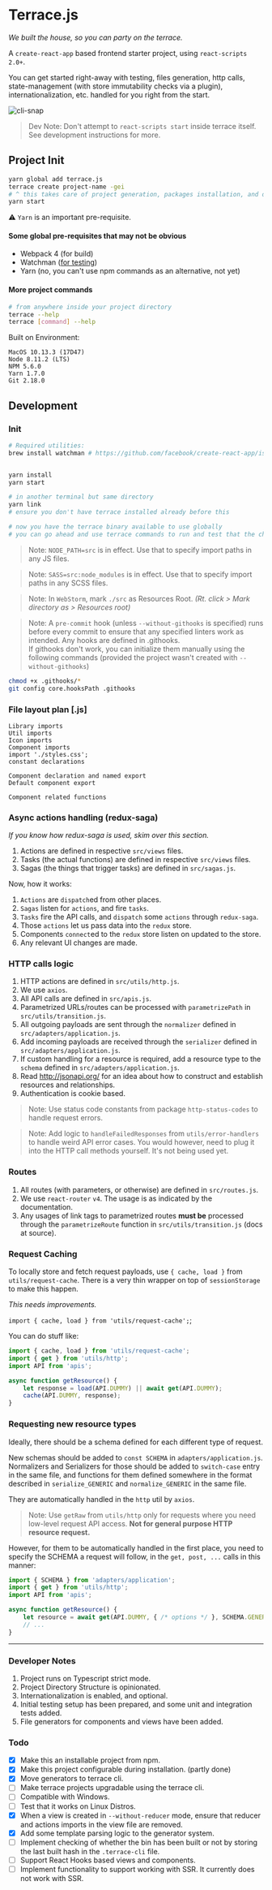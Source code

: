 # Terrace.js
_We built the house, so you can party on the terrace._

A `create-react-app` based frontend starter project, using `react-scripts 2.0+`.

You can get started right-away with testing, files generation, http calls, state-management (with store immutability checks via a plugin), internationalization, etc. handled for you right from the start.

![cli-snap](https://i.snag.gy/AJdekU.jpg)

> Dev Note: Don't attempt to `react-scripts start` inside terrace itself. See development instructions for more.

## Project Init
```bash
yarn global add terrace.js
terrace create project-name -gei
# ^ this takes care of project generation, packages installation, and directory change.
yarn start
```
⚠️ `Yarn` is an important pre-requisite.

#### Some global pre-requisites that may not be obvious
- Webpack 4 (for build)
- Watchman ([for testing](https://github.com/facebook/create-react-app/issues/3006))
- Yarn (no, you can't use npm commands as an alternative, not yet)

#### More project commands
```bash
# from anywhere inside your project directory
terrace --help
terrace [command] --help
```

Built on Environment:
```
MacOS 10.13.3 (17D47)
Node 8.11.2 (LTS)
NPM 5.6.0
Yarn 1.7.0
Git 2.18.0
```

## Development
### Init
```bash
# Required utilities:
brew install watchman # https://github.com/facebook/create-react-app/issues/3006


yarn install
yarn start

# in another terminal but same directory
yarn link
# ensure you don't have terrace installed already before this

# now you have the terrace binary available to use globally
# you can go ahead and use terrace commands to run and test that the changes work as intended
```
> Note: `NODE_PATH=src` is in effect. Use that to specify import paths in any JS files.

> Note: `SASS=src:node_modules` is in effect. Use that to specify import paths in any SCSS files.

> Note: In `WebStorm`, mark `./src` as Resources Root. _(Rt. click > Mark directory as > Resources root)_

> Note: A `pre-commit` hook (unless `--without-githooks` is specified) runs before every commit to ensure that any specified linters work as intended. Any hooks are defined in .githooks.  
> If githooks don't work, you can initialize them manually using the following commands (provided the project wasn't created with `--without-githooks`)
```bash
chmod +x .githooks/*
git config core.hooksPath .githooks
```

### File layout plan [.js]
```
Library imports
Util imports
Icon imports
Component imports
import './styles.css';
constant declarations

Component declaration and named export
Default component export

Component related functions
```

### Async actions handling (redux-saga)
_If you know how redux-saga is used, skim over this section._

1. Actions are defined in respective `src/views` files.
2. Tasks (the actual functions) are defined in respective `src/views` files.
3. Sagas (the things that trigger tasks) are defined in `src/sagas.js`.

Now, how it works:
1. `Actions` are `dispatch`ed from other places.
2. `Sagas` listen for `actions`, and fire `tasks`.
3. `Tasks` fire the API calls, and `dispatch` some `actions` through `redux-saga`.
4. Those `actions` let us pass data into the `redux` store.
5. Components `connect`ed to the `redux` store listen on updated to the store.
6. Any relevant UI changes are made.

### HTTP calls logic
1. HTTP actions are defined in `src/utils/http.js`.
2. We use `axios`.
3. All API calls are defined in `src/apis.js`.
4. Parametrized URLs/routes can be processed with `parametrizePath` in `src/utils/transition.js`.
3. All outgoing payloads are sent through the `normalizer` defined in `src/adapters/application.js`.
4. Add incoming payloads are received through the `serializer` defined in `src/adapters/application.js`.
5. If custom handling for a resource is required, add a resource type to the `schema` defined in `src/adapters/application.js`.
6. Read http://jsonapi.org/ for an idea about how to construct and establish resources and relationships.
7. Authentication is cookie based.

> Note: Use status code constants from package `http-status-codes` to handle request errors.

> Note: Add logic to `handleFailedResponses` from `utils/error-handlers` to handle weird API error cases. You would however, need to plug it into the HTTP call methods yourself. It's not being used yet.

### Routes
1. All routes (with parameters, or otherwise) are defined in `src/routes.js`.
2. We use `react-router` `v4`. The usage is as indicated by the documentation.
3. Any usages of link tags to parametrized routes **must be** processed through the `parametrizeRoute` function in `src/utils/transition.js` (docs at source).

### Request Caching
To locally store and fetch request payloads, use `{ cache, load }` from `utils/request-cache`.
There is a very thin wrapper on top of `sessionStorage` to make this happen.

_This needs improvements._

`import { cache, load } from 'utils/request-cache';`;

You can do stuff like:

```js
import { cache, load } from 'utils/request-cache';
import { get } from 'utils/http';
import API from 'apis';

async function getResource() {
	let response = load(API.DUMMY) || await get(API.DUMMY);
	cache(API.DUMMY, response);
}
```

### Requesting new resource types
Ideally, there should be a schema defined for each different type of request.

New schemas should be added to `const SCHEMA` in `adapters/application.js`.
Normalizers and Serializers for those should be added to `switch-case` entry in the same file, and functions for them defined somewhere in the format described in `serialize_GENERIC` and `normalize_GENERIC` in the same file.

They are automatically handled in the `http` util by `axios`.

> Note: Use `getRaw` from `utils/http` only for requests where you need low-level request API access. **Not for general purpose HTTP resource request.**

However, for them to be automatically handled in the first place, you need to specify the SCHEMA a request will follow, in the `get, post, ...` calls in this manner:

```js
import { SCHEMA } from 'adapters/application';
import { get } from 'utils/http';
import API from 'apis';

async function getResource() {
	let resource = await get(API.DUMMY, { /* options */ }, SCHEMA.GENERIC);
	// ...
}
```

---

### Developer Notes
1. Project runs on Typescript strict mode.
2. Project Directory Structure is opinionated.
3. Internationalization is enabled, and optional.
4. Initial testing setup has been prepared, and some unit and integration tests added.
5. File generators for components and views have been added.

### Todo
- [x] Make this an installable project from npm.
- [x] Make this project configurable during installation. (partly done)
- [x] Move generators to terrace cli.
- [ ] Make terrace projects upgradable using the terrace cli.
- [ ] Compatible with Windows.
- [ ] Test that it works on Linux Distros.
- [x] When a view is created in `--without-reducer` mode, ensure that reducer and actions imports in the view file are removed.
- [x] Add some template parsing logic to the generator system.
- [ ] Implement checking of whether the bin has been built or not by storing the last built hash in the `.terrace-cli` file.
- [ ] Support React Hooks based views and components.
- [ ] Implement functionality to support working with SSR. It currently does not work with SSR.
